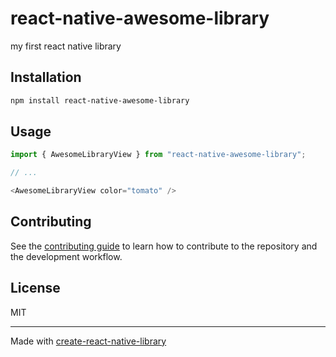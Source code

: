 # react-native-awesome-library

my first react native library

## Installation

```sh
npm install react-native-awesome-library
```

## Usage

```js
import { AwesomeLibraryView } from "react-native-awesome-library";

// ...

<AwesomeLibraryView color="tomato" />
```

## Contributing

See the [contributing guide](CONTRIBUTING.md) to learn how to contribute to the repository and the development workflow.

## License

MIT

---

Made with [create-react-native-library](https://github.com/callstack/react-native-builder-bob)
